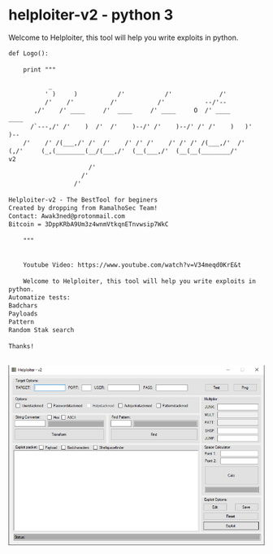 # helploiter-v2 - python 3
Welcome to Helploiter, this tool will help you write exploits in python.

```
def Logo():
    
    print """
    
           _                                                              
          ' )     )           /'           /'             /'              
          /'    /'          /'           /'           --/'--              
       ,/'    /' ____     /'  ____     /' ____     O  /' ____      ____   
      /`---,/' /'    )  /'  /'    )--/' /'    )--/' /' /'    )   )'    )--
    /'    /' /(___,/' /'  /'    /' /' /'    /' /' /' /(___,/'  /'         
(,/'     (_,(________(__/(___,/'  (__(___,/'  (__(__(________/'            v2
                      /'                                                  
                    /'                                                    
                  /'                                                     

Helploiter-v2 - The BestTool for beginers
Created by dropping from RamalhoSec Team!
Contact: Awak3ned@protonmail.com
Bitcoin = 3DppKRbA9Um3z4wnmVtkqnETnvwsip7WkC

    """
    
    
    Youtube Video: https://www.youtube.com/watch?v=V34meqd0KrE&t
    
    Welcome to Helploiter, this tool will help you write exploits in python.
Automatize tests:
Badchars
Payloads
Pattern
Random Stak search

Thanks!
    
```

![Alt text](https://github.com/RamalhoSec/helploiter-v2/blob/master/front.png?raw=true "Demo image")
